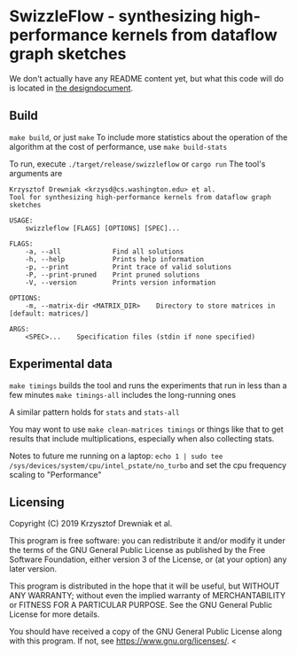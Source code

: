 # SwizzleFlow - synthesizing high-performance kernels from dataflow graph sketches

We don't actually have any README content yet, but what this code will
do is located in [the designdocument](https://www.overleaf.com/read/twvwgqfbxmyx).

## Build
`make build`, or just `make`
To include more statistics about the operation of the algorithm at the cost of performance, use `make build-stats`

To run, execute `./target/release/swizzleflow` or `cargo run`
The tool's arguments are
```
Krzysztof Drewniak <krzysd@cs.washington.edu> et al.
Tool for synthesizing high-performance kernels from dataflow graph sketches

USAGE:
    swizzleflow [FLAGS] [OPTIONS] [SPEC]...

FLAGS:
    -a, --all             Find all solutions
    -h, --help            Prints help information
    -p, --print           Print trace of valid solutions
    -P, --print-pruned    Print pruned solutions
    -V, --version         Prints version information

OPTIONS:
    -m, --matrix-dir <MATRIX_DIR>    Directory to store matrices in [default: matrices/]

ARGS:
    <SPEC>...    Specification files (stdin if none specified)
```

## Experimental data
`make timings` builds the tool and runs the experiments that run in less than a few minutes
`make timings-all` includes the long-running ones

A similar pattern holds for `stats` and `stats-all`

You may wont to use `make clean-matrices timings` or things like that to get results that include multiplications,
especially when also collecting stats.

Notes to future me running on a laptop:
`echo 1 | sudo tee /sys/devices/system/cpu/intel_pstate/no_turbo` and set the cpu frequency scaling to "Performance"
## Licensing
Copyright (C) 2019 Krzysztof Drewniak et al.

This program is free software: you can redistribute it and/or modify
it under the terms of the GNU General Public License as published by
the Free Software Foundation, either version 3 of the License, or
(at your option) any later version.

This program is distributed in the hope that it will be useful,
but WITHOUT ANY WARRANTY; without even the implied warranty of
MERCHANTABILITY or FITNESS FOR A PARTICULAR PURPOSE.  See the
GNU General Public License for more details.

You should have received a copy of the GNU General Public License
along with this program.  If not, see <https://www.gnu.org/licenses/>.
<
